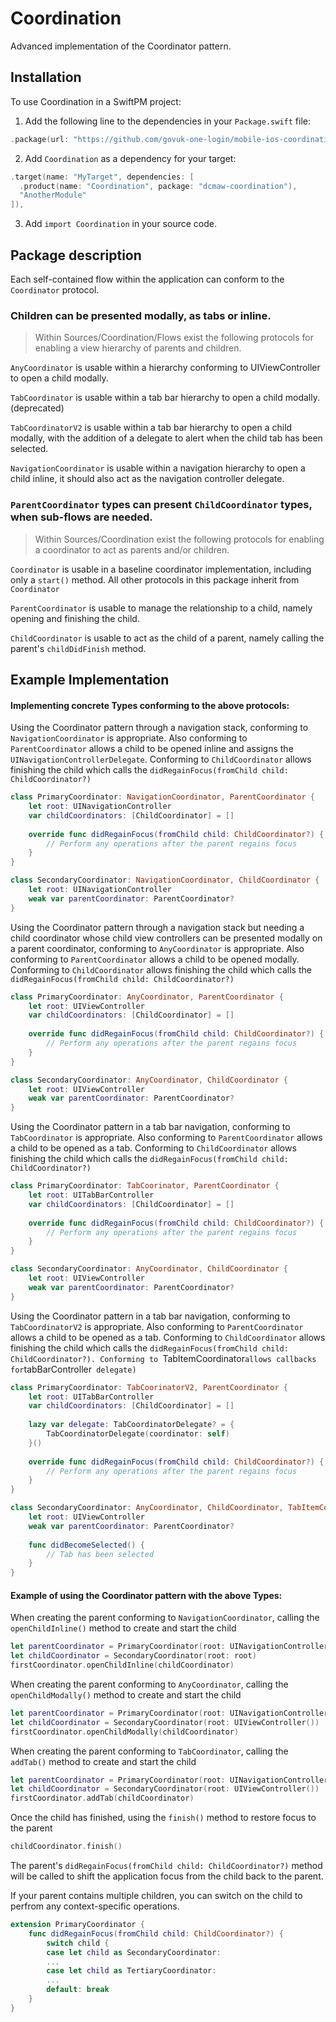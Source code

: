 # Coordination

Advanced implementation of the Coordinator pattern.

## Installation

To use Coordination in a SwiftPM project:

1. Add the following line to the dependencies in your `Package.swift` file:

```swift
.package(url: "https://github.com/govuk-one-login/mobile-ios-coordination", from: "1.0.0"),
```

2. Add `Coordination` as a dependency for your target:

```swift
.target(name: "MyTarget", dependencies: [
  .product(name: "Coordination", package: "dcmaw-coordination"),
  "AnotherModule"
]),
```

3. Add `import Coordination` in your source code.

## Package description

Each self-contained flow within the application can conform to the `Coordinator` protocol.

### Children can be presented modally, as tabs or inline.

> Within Sources/Coordination/Flows exist the following protocols for enabling a view hierarchy of parents and children.
 
`AnyCoordinator` is usable within a hierarchy conforming to UIViewController to open a child modally.

`TabCoordinator` is usable within a tab bar hierarchy to open a child modally. (deprecated)

`TabCoordinatorV2` is usable within a tab bar hierarchy to open a child modally, with the addition of a delegate to alert when the child tab has been selected.

`NavigationCoordinator` is usable within a navigation hierarchy to open a child inline, it should also act as the navigation controller delegate.

### `ParentCoordinator` types can present `ChildCoordinator` types, when sub-flows are needed.

> Within Sources/Coordination exist the following protocols for enabling a coordinator to act as parents and/or children.

`Coordinator` is usable in a baseline coordinator implementation, including only a `start()` method. All other protocols in this package inherit from `Coordinator`

`ParentCoordinator` is usable to manage the relationship to a child, namely opening and finishing the child.

`ChildCoordinator` is usable to act as the child of a parent, namely calling the parent's `childDidFinish` method.

## Example Implementation

#### Implementing concrete Types conforming to the above protocols:

Using the Coordinator pattern through a navigation stack, conforming to `NavigationCoordinator` is appropriate. Also conforming to `ParentCoordinator` allows a child to be opened inline and assigns the `UINavigationControllerDelegate`. Conforming to `ChildCoordinator` allows finishing the child which calls the `didRegainFocus(fromChild child: ChildCoordinator?)`

```swift
class PrimaryCoordinator: NavigationCoordinator, ParentCoordinator {
    let root: UINavigationController
    var childCoordinators: [ChildCoordinator] = []
    
    override func didRegainFocus(fromChild child: ChildCoordinator?) {
        // Perform any operations after the parent regains focus
    }
}

class SecondaryCoordinator: NavigationCoordinator, ChildCoordinator {
    let root: UINavigationController
    weak var parentCoordinator: ParentCoordinator?
}
```

Using the Coordinator pattern through a navigation stack but needing a child coordinator whose child view controllers can be presented modally on a parent coordinator, conforming to `AnyCoordinator` is appropriate. Also conforming to `ParentCoordinator` allows a child to be opened modally. Conforming to `ChildCoordinator` allows finishing the child which calls the `didRegainFocus(fromChild child: ChildCoordinator?)`

```swift
class PrimaryCoordinator: AnyCoordinator, ParentCoordinator {
    let root: UIViewController
    var childCoordinators: [ChildCoordinator] = []
    
    override func didRegainFocus(fromChild child: ChildCoordinator?) {
        // Perform any operations after the parent regains focus
    }
}

class SecondaryCoordinator: AnyCoordinator, ChildCoordinator {
    let root: UIViewController
    weak var parentCoordinator: ParentCoordinator?
}
```

Using the Coordinator pattern in a tab bar navigation, conforming to `TabCoordinator` is appropriate. Also conforming to `ParentCoordinator` allows a child to be opened as a tab. Conforming to `ChildCoordinator` allows finishing the child which calls the `didRegainFocus(fromChild child: ChildCoordinator?)`

```swift
class PrimaryCoordinator: TabCoorinator, ParentCoordinator {
    let root: UITabBarController
    var childCoordinators: [ChildCoordinator] = []
    
    override func didRegainFocus(fromChild child: ChildCoordinator?) {
        // Perform any operations after the parent regains focus
    }
}

class SecondaryCoordinator: AnyCoordinator, ChildCoordinator {
    let root: UIViewController
    weak var parentCoordinator: ParentCoordinator?
}
```

Using the Coordinator pattern in a tab bar navigation, conforming to `TabCoordinatorV2` is appropriate. Also conforming to `ParentCoordinator` allows a child to be opened as a tab. Conforming to `ChildCoordinator` allows finishing the child which calls the `didRegainFocus(fromChild child: ChildCoordinator?). Conforming to `TabItemCoordinator` allows callbacks for `tabBarController` delegate)`

```swift
class PrimaryCoordinator: TabCoorinatorV2, ParentCoordinator {
    let root: UITabBarController
    var childCoordinators: [ChildCoordinator] = []
    
    lazy var delegate: TabCoordinatorDelegate? = {
        TabCoordinatorDelegate(coordinator: self)
    }()
    
    override func didRegainFocus(fromChild child: ChildCoordinator?) {
        // Perform any operations after the parent regains focus
    }
}

class SecondaryCoordinator: AnyCoordinator, ChildCoordinator, TabItemCoordinator  {
    let root: UIViewController
    weak var parentCoordinator: ParentCoordinator?
    
    func didBecomeSelected() {
        // Tab has been selected
    }
}
```

#### Example of using the Coordinator pattern with the above Types:

When creating the parent conforming to `NavigationCoordinator`, calling the `openChildInline()` method to create and start the child

```swift
let parentCoordinator = PrimaryCoordinator(root: UINavigationController())
let childCoordinator = SecondaryCoordinator(root: root)
firstCoordinator.openChildInline(childCoordinator)
```

When creating the parent conforming to `AnyCoordinator`, calling the `openChildModally()` method to create and start the child

```swift
let parentCoordinator = PrimaryCoordinator(root: UINavigationController())
let childCoordinator = SecondaryCoordinator(root: UIViewController())
firstCoordinator.openChildModally(childCoordinator)
```

When creating the parent conforming to `TabCoordinator`, calling the `addTab()` method to create and start the child

```swift
let parentCoordinator = PrimaryCoordinator(root: UINavigationController())
let childCoordinator = SecondaryCoordinator(root: UIViewController())
firstCoordinator.addTab(childCoordinator)
```

Once the child has finished, using the `finish()` method to restore focus to the parent

```swift
childCoordinator.finish()
```

The parent's `didRegainFocus(fromChild child: ChildCoordinator?)` method will be called to shift the application focus from the child back to the parent.

If your parent contains multiple children, you can switch on the child to perfrom any context-specific operations.

```swift
extension PrimaryCoordinator {
    func didRegainFocus(fromChild child: ChildCoordinator?) {
        switch child {
        case let child as SecondaryCoordinator:
        ...
        case let child as TertiaryCoordinator:
        ...
        default: break
    }
}
```
